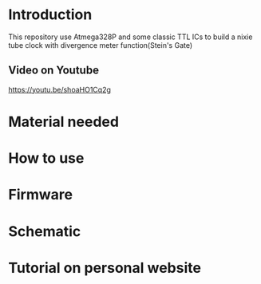 # Introduction
This repository use Atmega328P and some classic TTL ICs to build a nixie tube clock with divergence meter function(Stein's Gate)

## Video on Youtube

https://youtu.be/shoaHO1Cq2g

# Material needed

# How to use

# Firmware

# Schematic

# Tutorial on personal website

